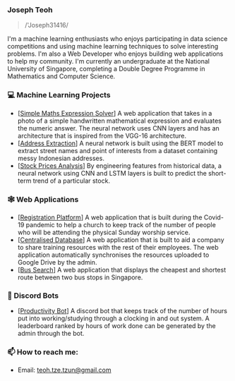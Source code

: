 ### Joseph Teoh

> /'Joseph31416/

I'm a machine learning enthusiasts who enjoys participating in data science competitions and using machine learning techniques to solve interesting problems. I'm also a Web Developer who enjoys building web applications to help my community. I'm currently an undergraduate at the National University of Singapore, completing a Double Degree Programme in Mathematics and Computer Science.

### 💻 Machine Learning Projects

- \[[Simple Maths Expression Solver](https://github.com/Joseph31416/Simple-Maths-Expression-Solver)\] A web application that takes in a photo of a simple handwritten mathematical expression and evaluates the numeric answer. The neural network uses CNN layers and has an architecture that is inspired from the VGG-16 architecture.
- \[[Address Extraction](https://drive.google.com/drive/folders/1Ek7UeljG5Ps92QmEy3np4qY6nlDPLomd?usp=sharing)\] A neural network is built using the BERT model to extract street names and point of interests from a dataset containing messy Indonesian addresses. 
- \[[Stock Prices Analysis](https://colab.research.google.com/drive/1eZI0l0puiIKqynxwCmcWdHGeojQPgYG5?usp=sharing)\] By engineering features from historical data, a neural network using CNN and LSTM layers is built to predict the short-term trend of a particular stock. 

### 🕸 Web Applications

- \[[Registration Platform](https://fbc-registration.herokuapp.com/)\] A web application that is built during the Covid-19 pandemic to help a church to keep track of the number of people who will be attending the physical Sunday worship service. 
- \[[Centralised Database](https://kangenlibrary.herokuapp.com/)\] A web application that is built to aid a company to share training resources with the rest of their employees. The web application automatically synchronises the resources uploaded to Google Drive by the admin. 
- \[[Bus Search](https://github.com/Joseph31416/NYJC-JC2-Capstone-project-Bus-search)\] A web application that displays the cheapest and shortest route between two bus stops in Singapore.

### 🎤 Discord Bots
- \[[Productivity Bot](https://github.com/Joseph31416/Discord-ProductivityTrackerBot)\] A discord bot that keeps track of the number of hours put into working/studying through a clocking in and out system. A leaderboard ranked by hours of work done can be generated by the admin through the bot.


### 📫 How to reach me:

- Email: [teoh.tze.tzun@gmail.com](mailto:teoh.tze.tzun@gmail.com)
